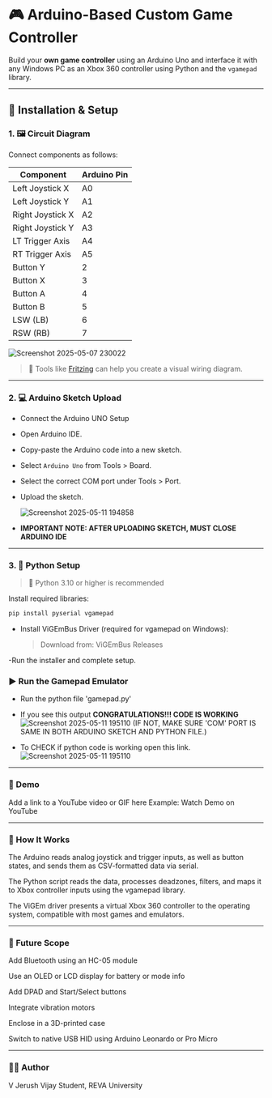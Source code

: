 # 🎮 Arduino-Based Custom Game Controller

Build your **own game controller** using an Arduino Uno and interface it with any Windows PC as an Xbox 360 controller using Python and the `vgamepad` library.

---

## 🚀 Installation & Setup

### 1. 🖼️ Circuit Diagram

Connect components as follows:

| Component        | Arduino Pin |
|------------------|-------------|
| Left Joystick X  | A0          |
| Left Joystick Y  | A1          |
| Right Joystick X | A2          |
| Right Joystick Y | A3          |
| LT Trigger Axis  | A4          |                                  
| RT Trigger Axis  | A5          |
| Button Y         | 2           |
| Button X         | 3           |
| Button A         | 4           |
| Button B         | 5           |
| LSW (LB)         | 6           |
| RSW (RB)         | 7           |

![Screenshot 2025-05-07 230022](https://github.com/user-attachments/assets/23a54c25-384f-444f-b1ee-1e6fffad9a69)
> 🧰 Tools like [Fritzing](https://fritzing.org/) can help you create a visual wiring diagram.

---

### 2. 💻 Arduino Sketch Upload
- Connect the Arduino UNO Setup
- Open Arduino IDE.
- Copy-paste the Arduino code into a new sketch.
- Select `Arduino Uno` from Tools > Board.
- Select the correct COM port under Tools > Port.
- Upload the sketch.
  
    ![Screenshot 2025-05-11 194858](https://github.com/user-attachments/assets/c7620eda-177d-4ce6-821f-97aeae919e0b)

- **IMPORTANT NOTE: AFTER UPLOADING SKETCH, MUST CLOSE ARDUINO IDE**  
---

### 3. 🐍 Python Setup

> 🐍 Python 3.10 or higher is recommended

Install required libraries:

```bash
pip install pyserial vgamepad
```
- Install ViGEmBus Driver (required for vgamepad on Windows):
  > Download from: ViGEmBus Releases

-Run the installer and complete setup.

### ▶️ Run the Gamepad Emulator

- Run the python file 'gamepad.py'
    
- If you see this output **CONGRATULATIONS!!! CODE IS WORKING**
    ![Screenshot 2025-05-11 195110](https://github.com/user-attachments/assets/4acba8f4-6014-4703-81a6-3f715a11fe38)
(IF NOT, MAKE SURE 'COM' PORT IS SAME IN BOTH ARDUINO SKETCH AND PYTHON FILE.)

- To CHECK if python code is working open this link.
    ![Screenshot 2025-05-11 195110](https://github.com/user-attachments/assets/41ac868f-03a1-4dc3-b3a5-ea2b1db85cf0)

---

### 🎥 Demo
Add a link to a YouTube video or GIF here
Example: Watch Demo on YouTube

---
### 📖 How It Works
The Arduino reads analog joystick and trigger inputs, as well as button states, and sends them as CSV-formatted data via serial.

The Python script reads the data, processes deadzones, filters, and maps it to Xbox controller inputs using the vgamepad library.

The ViGEm driver presents a virtual Xbox 360 controller to the operating system, compatible with most games and emulators.

---
### 🔭 Future Scope

Add Bluetooth using an HC-05 module

Use an OLED or LCD display for battery or mode info

Add DPAD and Start/Select buttons

Integrate vibration motors

Enclose in a 3D-printed case

Switch to native USB HID using Arduino Leonardo or Pro Micro

---
### 👨‍💻 Author
V Jerush Vijay
Student, REVA University

